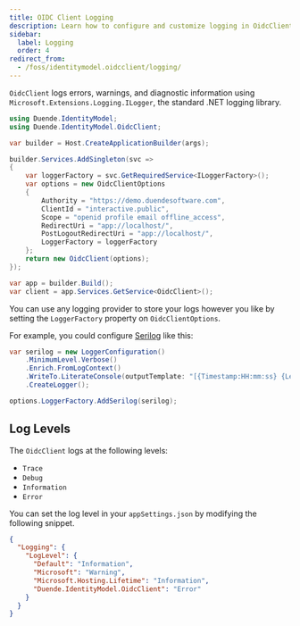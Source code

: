 ```yaml
---
title: OIDC Client Logging
description: Learn how to configure and customize logging in OidcClient using Microsoft.Extensions.Logging.ILogger
sidebar:
  label: Logging
  order: 4
redirect_from:
  - /foss/identitymodel.oidcclient/logging/
---
```


`OidcClient` logs errors, warnings, and diagnostic information using
`Microsoft.Extensions.Logging.ILogger`, the standard .NET logging library.

```cs
using Duende.IdentityModel;
using Duende.IdentityModel.OidcClient;

var builder = Host.CreateApplicationBuilder(args);

builder.Services.AddSingleton(svc =>
{
    var loggerFactory = svc.GetRequiredService<ILoggerFactory>();
    var options = new OidcClientOptions
    {
        Authority = "https://demo.duendesoftware.com",
        ClientId = "interactive.public",
        Scope = "openid profile email offline_access",
        RedirectUri = "app://localhost/",
        PostLogoutRedirectUri = "app://localhost/",
        LoggerFactory = loggerFactory
    };
    return new OidcClient(options);
});

var app = builder.Build();
var client = app.Services.GetService<OidcClient>();
```

You can use any
logging provider to store your logs however you like by setting the `LoggerFactory` property on `OidcClientOptions`.

For example, you could configure
[Serilog](https://github.com/serilog/serilog-extensions-hosting) like this:

```csharp
var serilog = new LoggerConfiguration()
    .MinimumLevel.Verbose()
    .Enrich.FromLogContext()
    .WriteTo.LiterateConsole(outputTemplate: "[{Timestamp:HH:mm:ss} {Level}] {SourceContext}{NewLine}{Message}{NewLine}{Exception}{NewLine}")
    .CreateLogger();

options.LoggerFactory.AddSerilog(serilog);
```

## Log Levels

The `OidcClient` logs at the following levels:

- `Trace`
- `Debug`
- `Information`
- `Error`

You can set the log level in your `appSettings.json` by modifying the following snippet.

```json
{
  "Logging": {
    "LogLevel": {
      "Default": "Information",
      "Microsoft": "Warning",
      "Microsoft.Hosting.Lifetime": "Information",
      "Duende.IdentityModel.OidcClient": "Error"
    }
  }
}
```
